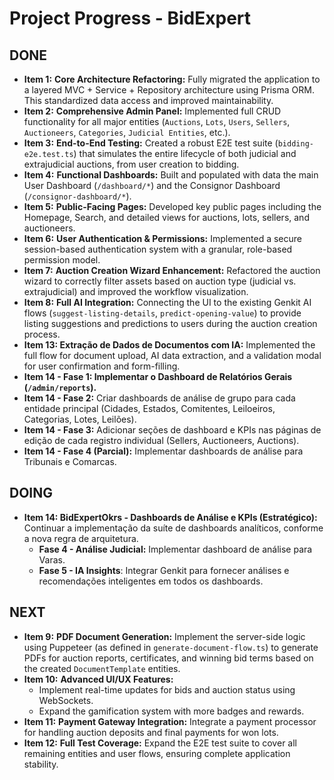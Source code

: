 # Project Progress - BidExpert

## DONE
- **Item 1:** **Core Architecture Refactoring:** Fully migrated the application to a layered MVC + Service + Repository architecture using Prisma ORM. This standardized data access and improved maintainability.
- **Item 2:** **Comprehensive Admin Panel:** Implemented full CRUD functionality for all major entities (`Auctions`, `Lots`, `Users`, `Sellers`, `Auctioneers`, `Categories`, `Judicial Entities`, etc.).
- **Item 3:** **End-to-End Testing:** Created a robust E2E test suite (`bidding-e2e.test.ts`) that simulates the entire lifecycle of both judicial and extrajudicial auctions, from user creation to bidding.
- **Item 4:** **Functional Dashboards:** Built and populated with data the main User Dashboard (`/dashboard/*`) and the Consignor Dashboard (`/consignor-dashboard/*`).
- **Item 5:** **Public-Facing Pages:** Developed key public pages including the Homepage, Search, and detailed views for auctions, lots, sellers, and auctioneers.
- **Item 6:** **User Authentication & Permissions:** Implemented a secure session-based authentication system with a granular, role-based permission model.
- **Item 7:** **Auction Creation Wizard Enhancement:** Refactored the auction wizard to correctly filter assets based on auction type (judicial vs. extrajudicial) and improved the workflow visualization.
- **Item 8:** **Full AI Integration:** Connecting the UI to the existing Genkit AI flows (`suggest-listing-details`, `predict-opening-value`) to provide listing suggestions and predictions to users during the auction creation process.
- **Item 13: Extração de Dados de Documentos com IA:** Implemented the full flow for document upload, AI data extraction, and a validation modal for user confirmation and form-filling.
- **Item 14 - Fase 1: Implementar o Dashboard de Relatórios Gerais (`/admin/reports`).**
- **Item 14 - Fase 2:** Criar dashboards de análise de grupo para cada entidade principal (Cidades, Estados, Comitentes, Leiloeiros, Categorias, Lotes, Leilões).
- **Item 14 - Fase 3:** Adicionar seções de dashboard e KPIs nas páginas de edição de cada registro individual (Sellers, Auctioneers, Auctions).
- **Item 14 - Fase 4 (Parcial):** Implementar dashboards de análise para Tribunais e Comarcas.

## DOING
- **Item 14: BidExpertOkrs - Dashboards de Análise e KPIs (Estratégico):** Continuar a implementação da suíte de dashboards analíticos, conforme a nova regra de arquitetura.
    - **Fase 4 - Análise Judicial:** Implementar dashboard de análise para Varas.
    - **Fase 5 - IA Insights**: Integrar Genkit para fornecer análises e recomendações inteligentes em todos os dashboards.

## NEXT
- **Item 9:** **PDF Document Generation:** Implement the server-side logic using Puppeteer (as defined in `generate-document-flow.ts`) to generate PDFs for auction reports, certificates, and winning bid terms based on the created `DocumentTemplate` entities.
- **Item 10:** **Advanced UI/UX Features:**
    - Implement real-time updates for bids and auction status using WebSockets.
    - Expand the gamification system with more badges and rewards.
- **Item 11:** **Payment Gateway Integration:** Integrate a payment processor for handling auction deposits and final payments for won lots.
- **Item 12:** **Full Test Coverage:** Expand the E2E test suite to cover all remaining entities and user flows, ensuring complete application stability.
